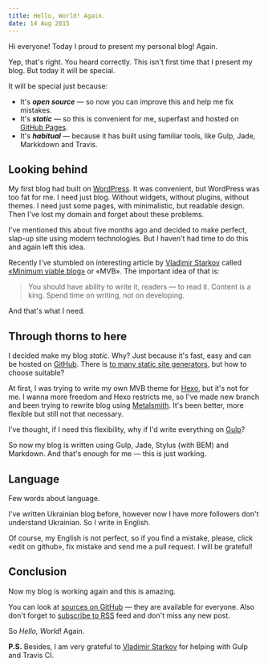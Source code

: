 ```yaml
---
title: Hello, World! Again.
date: 14 Aug 2015
---
```


Hi everyone! Today I proud to present my personal blog! Again.

Yep, that's right. You heard correctly. This isn't first time that I present my blog. But today it will be special.

<!-- more -->

It will be special just because:

* It's **_open source_** — so now you can improve this and help me fix mistakes.
* It's **_static_** — so this is convenient for me, superfast and hosted on [GitHub Pages][gh-pages].
* It's **_habitual_** — because it has built using familiar tools, like Gulp, Jade, Markkdown and Travis.

## Looking behind

My first blog had built on [WordPress][wordpress]. It was convenient, but WordPress was too fat for me. I need just blog. Without widgets, without plugins, without themes. I need just some pages, with minimalistic, but readable design. Then I've lost my domain and forget about these problems.

I've mentioned this about five months ago and decided to make perfect, slap-up site using modern technologies. But I haven't had time to do this and again left this idea.

Recently I've stumbled on interesting article by [Vladimir Starkov][starkov] called [«Minimum viable blog»][mvb] or «MVB». The important idea of that is:

> You should have ability to write it, readers — to read it. Content is a king. Spend time on writing, not on developing.

And that's what I need.

## Through thorns to here

I decided make my blog _static_. Why? Just because it's fast, easy and can be hosted on [GitHub][gh-pages]. There is [to many static site generators][staticgen], but how to choose suitable?

At first, I was trying to write my own MVB theme for [Hexo][hexo], but it's not for me. I wanna more freedom and Hexo restricts me, so I've made new branch and been trying to rewrite blog using [Metalsmith][metalsmith]. It's been better, more flexible but still not that necessary.

I've thought, if I need this flexibility, why if I'd write everything on [Gulp][gulp]?

So now my blog is written using Gulp, Jade, Stylus (with BEM) and Markdown. And that's enough for me — this is just working.

## Language

Few words about language.

I've written Ukrainian blog before, however now I have more followers don't understand Ukrainian. So I write in English.

Of course, my English is not perfect, so if you find a mistake, please, click «edit on github», fix mistake and send me a pull request. I will be grateful!

## Conclusion

Now my blog is working again and this is amazing.

You can look at [sources on GitHub][repo] — they are available for everyone. Also don't forget to [subscribe to RSS][feed] feed and don't miss any new post.

So _Hello, World_! Again.

**P.S.** Besides, I am very grateful to [Vladimir Starkov][starkov] for helping with Gulp and Travis CI.

[gh-pages]: https://pages.github.com/
[wordpress]: https://wordpress.org/
[starkov]: https://iamstarkov.com/
[mvb]: https://iamstarkov.com/mvb/
[staticgen]: https://www.staticgen.com/
[hexo]: https://hexo.io/
[metalsmith]: http://www.metalsmith.io/
[gulp]: http://gulpjs.com/
[repo]: https://github.com/denysdovhan/denysdovhan.github.io
[feed]: /rss.xml
